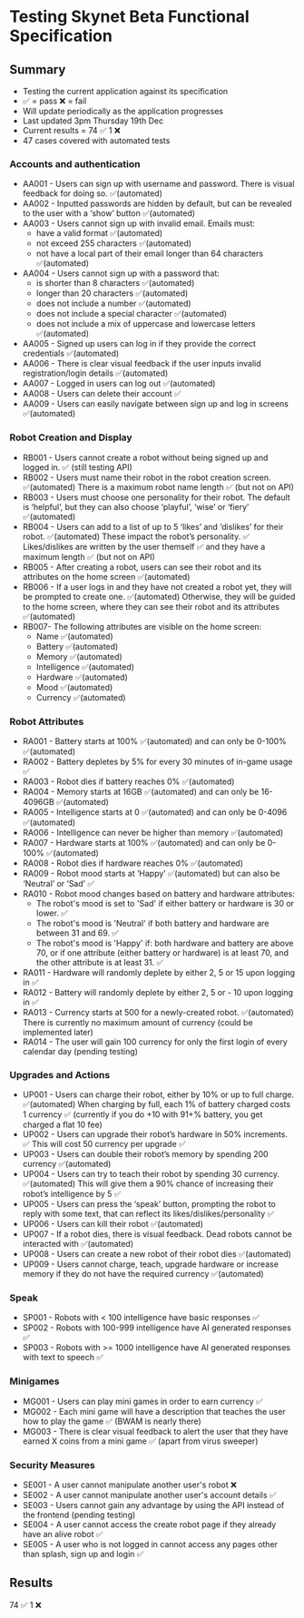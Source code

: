# Testing Skynet Beta Functional Specification

## Summary
- Testing the current application against its specification
- ✅ = pass ❌ = fail
- Will update periodically as the application progresses
- Last updated 3pm Thursday 19th Dec
- Current results = 74 ✅ 1 ❌
- 47 cases covered with automated tests

### Accounts and authentication
- AA001 - Users can sign up with username and password. There is visual feedback for doing so. ✅(automated)
- AA002 - Inputted passwords are hidden by default, but can be revealed to the user with a ‘show’ button ✅(automated)
- AA003 - Users cannot sign up with invalid email. Emails must:
	- have a valid format ✅(automated)
	- not exceed 255 characters ✅(automated)
	- not have a local part of their email longer than 64 characters ✅(automated)
- AA004 - Users cannot sign up with a password that: 
	- is shorter than 8 characters ✅(automated)
	- longer than 20 characters ✅(automated)
	- does not include a number ✅(automated)
	- does not include a special character ✅(automated)
	- does not include a mix of uppercase and lowercase letters ✅(automated)
- AA005 - Signed up users can log in if they provide the correct credentials ✅(automated)
- AA006 - There is clear visual feedback if the user inputs invalid registration/login details ✅(automated)
- AA007 - Logged in users can log out ✅(automated)
- AA008 - Users can delete their account ✅
- AA009 - Users can easily navigate between sign up and log in screens ✅(automated)

### Robot Creation and Display
- RB001 - Users cannot create a robot without being signed up and logged in. ✅ (still testing API)
- RB002 - Users must name their robot in the robot creation screen. ✅(automated) There is a maximum robot name length ✅ (but not on API)
- RB003 - Users must choose one personality for their robot. The default is ‘helpful’, but they can also choose ‘playful’, ‘wise’ or ‘fiery’ ✅(automated)
- RB004 - Users can add to a list of up to 5 ‘likes’ and ‘dislikes’ for their robot. ✅(automated) These impact the robot’s personality. ✅ Likes/dislikes are written by the user themself ✅ and they have a maximum length ✅ (but not on API)
- RB005 - After creating a robot, users can see their robot and its attributes on the home screen ✅(automated)
- RB006 - If a user logs in and they have not created a robot yet, they will be prompted to create one. ✅(automated) Otherwise, they will be guided to the home screen, where they can see their robot and its attributes ✅(automated)
- RB007- The following attributes are visible on the home screen:
	- Name ✅(automated)
	- Battery ✅(automated)
	- Memory ✅(automated)
	- Intelligence ✅(automated)
	- Hardware ✅(automated)
	- Mood ✅(automated)
	- Currency ✅(automated)

### Robot Attributes
- RA001 - Battery starts at 100% ✅(automated) and can only be 0-100% ✅(automated)
- RA002 - Battery depletes by 5% for every 30 minutes of in-game usage ✅
- RA003 - Robot dies if battery reaches 0% ✅(automated)
- RA004 - Memory starts at 16GB ✅(automated) and can only be
16-4096GB ✅(automated)
- RA005 - Intelligence starts at 0 ✅(automated) and can only be 0-4096 ✅(automated)
- RA006 - Intelligence can never be higher than memory ✅(automated)
- RA007 - Hardware starts at 100% ✅(automated) and can only be 0-100% ✅(automated)
- RA008 - Robot dies if hardware reaches 0% ✅(automated)
- RA009 - Robot mood starts at ‘Happy’ ✅(automated) but can also be ‘Neutral’ or ‘Sad’ ✅
- RA010 - Robot mood changes based on battery and hardware attributes:
	- The robot's mood is set to 'Sad' if either battery or hardware is 30 or lower. ✅
	- The robot's mood is 'Neutral' if both battery and hardware are between 31 and 69. ✅
	- The robot's mood is 'Happy' if: both hardware and battery are above 70, or if one attribute (either battery or hardware) is at least 70, and the other attribute is at least 31. ✅
- RA011 - Hardware will randomly deplete by either 2, 5 or 15 upon logging in ✅
- RA012 - Battery will randomly deplete by either 2, 5 or - 10 upon logging in ✅
- RA013 - Currency starts at 500 for a newly-created robot. ✅(automated) There is currently no maximum amount of currency (could be implemented later)
- RA014 - The user will gain 100 currency for only the first login of every calendar day (pending testing)

### Upgrades and Actions
- UP001 - Users can charge their robot, either by 10% or up to full charge. ✅(automated) When charging by full, each 1% of battery charged costs 1 currency ✅ (currently if you do +10 with 91+% battery, you get charged a flat 10 fee)
- UP002 - Users can upgrade their robot’s hardware in 50% increments. ✅ This will cost 50 currency per upgrade ✅
- UP003 - Users can double their robot’s memory by spending 200 currency ✅(automated)
- UP004 - Users can try to teach their robot by spending 30 currency. ✅(automated) This will give them a 90% chance of increasing their robot’s intelligence by 5 ✅
- UP005 - Users can press the ‘speak’ button, prompting the robot to reply with some text, that can reflect its likes/dislikes/personality ✅
- UP006 - Users can kill their robot ✅(automated)
- UP007 - If a robot dies, there is visual feedback. Dead robots cannot be interacted with ✅(automated)
- UP008 - Users can create a new robot of their robot dies ✅(automated)
- UP009 - Users cannot charge, teach, upgrade hardware or increase memory if they do not have the required currency ✅(automated)

### Speak
- SP001 - Robots with < 100 intelligence have basic responses ✅
- SP002 - Robots with 100-999 intelligence have AI generated responses ✅
- SP003 - Robots with >= 1000 intelligence have AI generated responses with text to speech ✅

### Minigames
- MG001 - Users can play mini games in order to earn currency ✅
- MG002 - Each mini game will have a description that teaches the user how to play the game ✅ (BWAM is nearly there)
- MG003 - There is clear visual feedback to alert the user that they have earned X coins from a mini game ✅ (apart from virus sweeper)

### Security Measures
- SE001 - A user cannot manipulate another user's robot ❌
- SE002 - A user cannot manipulate another user's account details ✅
- SE003 - Users cannot gain any advantage by using the API instead of the frontend (pending testing)
- SE004 - A user cannot access the create robot page if they already have an alive robot ✅
- SE005 - A user who is not logged in cannot access any pages other than splash, sign up and login ✅

## Results

74 ✅ 1 ❌